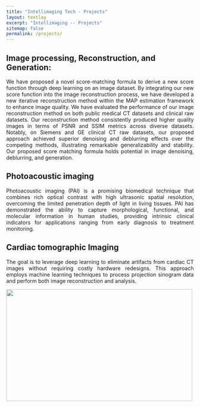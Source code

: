 ```yaml
---
title: "Intellimaging Tech - Projects"
layout: textlay
excerpt: "Intellimaging -- Projects"
sitemap: false
permalink: /projects/
---
```


## Image processing, Reconstruction, and Generation:
<p style="text-align: justify;">We have proposed a novel score-matching formula to derive a new score function through deep learning on an image dataset. By integrating our new score function into the image reconstruction process, we have developed a new iterative reconstruction method within the MAP estimation framework to enhance image quality. We have evaluated the performance of our image reconstruction method on both public medical CT datasets and clinical raw datasets. Our reconstruction method consistently produced higher quality images in terms of PSNR and SSIM metrics across diverse datasets. Notably, on Siemens and GE clinical CT raw datasets, our proposed approach achieved superior denoising and deblurring effects over the competing methods, illustrating remarkable generalizability and stability. Our proposed score matching formula holds potential in image denoising, deblurring, and generation.</p>

## Photoacoustic imaging  
<p style="text-align: justify;">Photoacoustic imaging (PAI) is a promising biomedical technique that combines rich optical contrast with high ultrasonic spatial resolution, overcoming the limited penetration depth of light in living tissues. PAI has demonstrated the ability to capture morphological, functional, and molecular information in human studies, providing intrinsic clinical indicators for applications ranging from early diagnosis to treatment monitoring.</p>

## Cardiac tomographic Imaging 

<p style="text-align: justify;">The goal is to leverage deep learning to eliminate artifacts from cardiac CT images without requiring costly hardware redesigns. This approach employs machine learning techniques to process projection sinogram data and perform both image reconstruction and analysis.</p>


<p align = "left">
<img src="{{ site.url }}{{ site.baseurl }}/images/projects/cardiac_ct_deblooming.png" width="500" height="300">
</p>


















